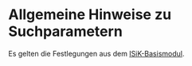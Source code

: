 # Allgemeine Hinweise zu Suchparametern

Es gelten die Festlegungen aus dem [ISiK-Basismodul](https://simplifier.net/guide/implementierungsleitfadenisik-basismodul/I-m-UebergreifendeFestlegungen-UebergreifendeFestlegungen-Suchparameter?version=current).
